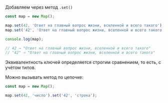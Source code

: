 Добавляем через метод `.set()`
```js
const map = new Map();

map.set(42, 'Ответ на главный вопрос жизни, вселенной и всего такого');
map.set('42', 'Ответ на главный вопрос жизни, вселенной и всего такого');

console.log(map);

// 42 → "Ответ на главный вопрос жизни, вселенной и всего такого"
// "42" → "Ответ на главный вопрос жизни, вселенной и всего такого"
```

Эквивалентность ключей определяется строгим сравнением, то есть, с учётом типов.

Можно вызывать метод по цепочке:

```js
const map = new Map();

map.set(42, 'число').set('42', 'строка');
```
